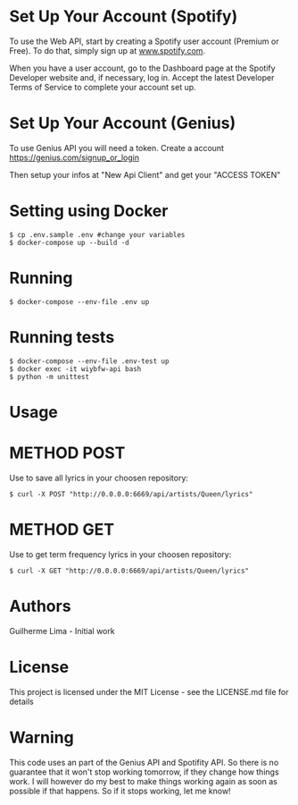 # Set Up Your Account (Spotify)

To use the Web API, start by creating a Spotify user account (Premium or Free). To do that, simply sign up at www.spotify.com.

When you have a user account, go to the Dashboard page at the Spotify Developer website and, if necessary, log in. Accept the latest Developer Terms of Service to complete your account set up.

# Set Up Your Account (Genius)

To use Genius API you will need a token. Create a account https://genius.com/signup_or_login

Then setup your infos at "New Api Client" and get your "ACCESS TOKEN"

# Setting using Docker

    $ cp .env.sample .env #change your variables
    $ docker-compose up --build -d

# Running

    $ docker-compose --env-file .env up

# Running tests
    $ docker-compose --env-file .env-test up
    $ docker exec -it wiybfw-api bash
    $ python -m unittest

# Usage

# METHOD POST
Use to save all lyrics in your choosen repository:

    $ curl -X POST "http://0.0.0.0:6669/api/artists/Queen/lyrics" 

# METHOD GET
Use to get term frequency lyrics in your choosen repository:

    $ curl -X GET "http://0.0.0.0:6669/api/artists/Queen/lyrics" 

# Authors
Guilherme Lima - Initial work

# License
This project is licensed under the MIT License - see the LICENSE.md file for details

# Warning
This code uses an  part of the Genius API and Spotifity API. So there is no guarantee 
that it won't stop working tomorrow, if they change how things work. I will however do
my best to make things working again as soon as possible if that happens. So if it 
stops working, let me know!


    